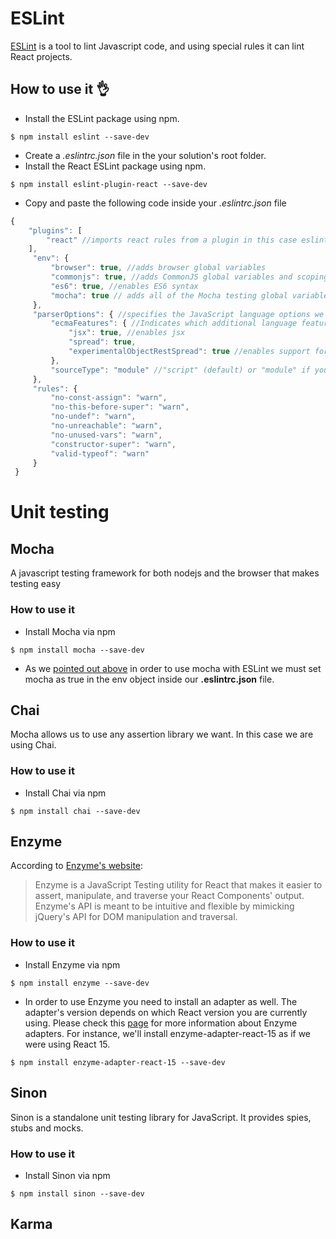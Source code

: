 # ESLint

[ESLint](https://eslint.org/) is a tool to lint Javascript code, and using special rules it can lint React projects.

## How to use it :ok_hand:

* Install the ESLint package using npm.
```
$ npm install eslint --save-dev
```
* Create a *.eslintrc.json* file in the your solution's root folder.
* Install the React ESLint package using npm.
```
$ npm install eslint-plugin-react --save-dev
```
* Copy and paste the following code inside your *.eslintrc.json* file
```javascript
{
    "plugins": [
        "react" //imports react rules from a plugin in this case eslint-plugin-react
    ],
     "env": { 
         "browser": true, //adds browser global variables
         "commonjs": true, //adds CommonJS global variables and scoping 
         "es6": true, //enables ES6 syntax
         "mocha": true // adds all of the Mocha testing global variables
     },
     "parserOptions": { //specifies the JavaScript language options we want to support
         "ecmaFeatures": { //Indicates which additional language features we’d like to use
             "jsx": true, //enables jsx
             "spread": true,
             "experimentalObjectRestSpread": true //enables support for the experimental object spread properties
         },
         "sourceType": "module" //"script" (default) or "module" if your code is in ECMAScript modules.
     },
     "rules": {
         "no-const-assign": "warn",
         "no-this-before-super": "warn",
         "no-undef": "warn",
         "no-unreachable": "warn",
         "no-unused-vars": "warn",
         "constructor-super": "warn",
         "valid-typeof": "warn"
     }
 }
```
# Unit testing

## Mocha
A javascript testing framework for both nodejs and the browser that makes testing easy
### How to use it
* Install Mocha via npm 
```
$ npm install mocha --save-dev
```
* As we [pointed out above](#eslint) in order to use mocha with ESLint we must set mocha as true in the env object inside our **.eslintrc.json** file.
## Chai
Mocha allows us to use any assertion library we want. In this case we are using Chai.

### How to use it
* Install Chai via npm 
```
$ npm install chai --save-dev
```
## Enzyme
According to [Enzyme's website](http://airbnb.io/enzyme/):
> Enzyme is a JavaScript Testing utility for React that makes it easier to assert, manipulate, and traverse your React Components' output. Enzyme's API is meant to be intuitive and flexible by mimicking jQuery's API for DOM manipulation and traversal.

### How to use it
* Install Enzyme via npm 
```
$ npm install enzyme --save-dev
```
* In order to use Enzyme you need to install an adapter as well. The adapter's version depends on which React version you are currently using. Please check this [page](http://airbnb.io/enzyme/docs/installation/) for more information about Enzyme adapters. For instance, we'll install enzyme-adapter-react-15 as if we were using React 15.
```
$ npm install enzyme-adapter-react-15 --save-dev
```
## Sinon
Sinon is a standalone unit testing library for JavaScript. It provides spies, stubs and mocks.
### How to use it
* Install Sinon via npm 
```
$ npm install sinon --save-dev
```
## Karma

